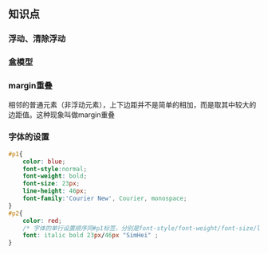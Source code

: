## 知识点
### 浮动、清除浮动
### 盒模型
### margin重叠
相邻的普通元素（非浮动元素），上下边距并不是简单的相加，而是取其中较大的边距值。这种现象叫做margin重叠


### 字体的设置
```css
#p1{
    color: blue;
    font-style:normal;
    font-weight: bold;
    font-size: 23px;
    line-height: 46px;
    font-family:'Courier New', Courier, monospace;
}
#p2{
    color: red;
    /* 字体的单行设置顺序同#p1标签，分别是font-style/font-weight/font-size/line-height/font-family*/
    font: italic bold 23px/46px "SimHei" ;
}

```
